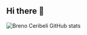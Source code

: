 ## Hi there 👋

![Breno Ceribeli GitHub stats](https://github-readme-stats.vercel.app/api?username=breno-ceribeli&show_icons=true&theme=radical)

<!--
**breno-ceribeli/breno-ceribeli** is a ✨ _special_ ✨ repository because its `README.md` (this file) appears on your GitHub profile.

Here are some ideas to get you started:

- 🔭 I’m currently working on ...
- 🌱 I’m currently learning ...
- 👯 I’m looking to collaborate on ...
- 🤔 I’m looking for help with ...
- 💬 Ask me about ...
- 📫 How to reach me: ...
- 😄 Pronouns: ...
- ⚡ Fun fact: ...
-->
